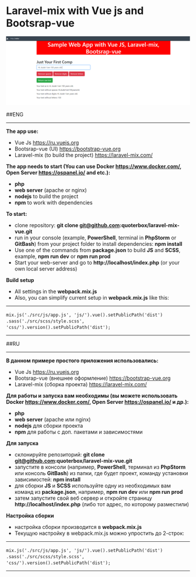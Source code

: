 # Laravel-mix with Vue js and Bootsrap-vue

![](./git-laravel-mix.PNG)

##ENG
***
**The app use:**
* Vue Js https://ru.vuejs.org
* Bootsrap-vue (UI) https://bootstrap-vue.org
* Laravel-mix (to build the project) https://laravel-mix.com/

**The app needs to start (You can use Docker https://www.docker.com/, Open Server https://ospanel.io/ and etc.):**
* **php**
* **web server** (apache or nginx)
* **nodejs** to build the project
* **npm** to work with dependencies

**To start:**
* clone repository: **git clone git@github.com:quoterbox/laravel-mix-vue.git**
* run in your console (example, **PowerShell**, terminal in **PhpStorm** or **GitBash**) from your project folder to install dependencies: **npm install**
* Use one of the commands from **package.json** to build **JS** and **SCSS**, example, **npm run dev** or **npm run prod**
* Start your web-server and go to **http://localhost/index.php** (or your own local server address)

**Build setup**
* All settings in the **webpack.mix.js**
* Also, you can simplify current setup in **webpack.mix.js** like this:

***
`mix.js('./src/js/app.js', 'js/').vue().setPublicPath('dist')
.sass('./src/scss/style.scss', 'css/').version().setPublicPath('dist');`
***


##RU
***
**В данном примере простого приложения использовались:**
* Vue Js https://ru.vuejs.org
* Bootsrap-vue (внешнее оформление) https://bootstrap-vue.org
* Laravel-mix (сборка проекта) https://laravel-mix.com/

**Для работы и запуска вам необходимы (вы можете использовать Docker https://www.docker.com/, Open Server https://ospanel.io/ и др.):**
* **php**
* **web server** (apache или nginx)
* **nodejs** для сборки проекта
* **npm** для работы с доп. пакетами и зависимостями

**Для запуска**
* склонируйте репозиторий: **git clone git@github.com:quoterbox/laravel-mix-vue.git**
* запустите в консоли (например, **PowerShell**, терминал из **PhpStorm** или консоль **GitBash**) из папки, где будет проект, команду установки зависимостей: **npm install**
* для сборки **JS** и **SCSS** используйте одну из необходимых вам команд из **package.json**, например, **npm run dev** или **npm run prod**
* затем запустите свой веб сервер и откройте страницу **http://localhost/index.php** (либо тот адрес, по которому разместили)

**Настройка сборки**
* настройка сборки производится в **webpack.mix.js**
* Текущую настройку в webpack.mix.js можно упростить до 2-строк:

***
`mix.js('./src/js/app.js', 'js/').vue().setPublicPath('dist')
.sass('./src/scss/style.scss', 'css/').version().setPublicPath('dist');`
***
